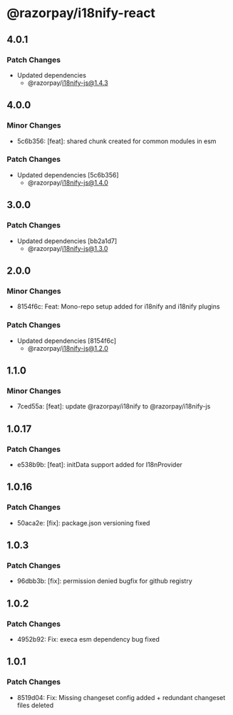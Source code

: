 # @razorpay/i18nify-react

## 4.0.1

### Patch Changes

- Updated dependencies
  - @razorpay/i18nify-js@1.4.3

## 4.0.0

### Minor Changes

- 5c6b356: [feat]: shared chunk created for common modules in esm

### Patch Changes

- Updated dependencies [5c6b356]
  - @razorpay/i18nify-js@1.4.0

## 3.0.0

### Patch Changes

- Updated dependencies [bb2a1d7]
  - @razorpay/i18nify-js@1.3.0

## 2.0.0

### Minor Changes

- 8154f6c: Feat: Mono-repo setup added for i18nify and i18nify plugins

### Patch Changes

- Updated dependencies [8154f6c]
  - @razorpay/i18nify-js@1.2.0

## 1.1.0

### Minor Changes

- 7ced55a: [feat]: update @razorpay/i18nify to @razorpay/i18nify-js

## 1.0.17

### Patch Changes

- e538b9b: [feat]: initData support added for I18nProvider

## 1.0.16

### Patch Changes

- 50aca2e: [fix]: package.json versioning fixed

## 1.0.3

### Patch Changes

- 96dbb3b: [fix]: permission denied bugfix for github registry

## 1.0.2

### Patch Changes

- 4952b92: Fix: execa esm dependency bug fixed

## 1.0.1

### Patch Changes

- 8519d04: Fix: Missing changeset config added + redundant changeset files deleted
